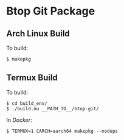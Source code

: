 # Btop Git Package
## Arch Linux Build
To build:

    $ makepkg

## Termux Build
To build:

    $ cd build_env/
    $ ./build.nu __PATH_TO__/btop-git/

In *Docker*:

    $ TERMUX=1 CARCH=aarch64 makepkg --nodeps
